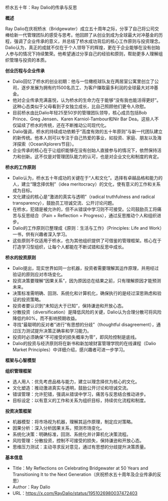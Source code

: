 桥水五十年：Ray Dalio的传承与反思

  

**概述**

  

Ray Dalio在庆祝桥水（Bridgewater）成立五十周年之际，分享了自己将公司交棒给新一代管理团队的感受与思考。他回顾了从创业到成为全球最大对冲基金的历程，强调了企业传承的意义，并总结了桥水成功背后的核心工作原则与投资理念。Dalio认为，真正的成就不仅在于个人领导下的辉煌，更在于企业能够在没有创始人参与的情况下持续繁荣。他希望通过分享自己的经验和原则，帮助更多人理解组织管理与投资的本质。

  

**创业历程与企业传承**

- Dalio回忆了桥水的创业初期：他与一位橄榄球队友在两居室公寓里创立了公司，逐步发展为拥有约1500名员工、为客户赚取最多利润的全球最大对冲基金。
- 他对企业传承充满喜悦，认为桥水的生命力在于能够“没有我也能活得更好”。这种心态类似于父母看到子女独立成长，比自己照顾他们更令人欣慰。
- 目前桥水由比Dalio年轻25至50岁的管理团队领导，核心成员包括Bob Prince、Greg Jensen、Karen Karniol-Tambour和Nir Bar Dea。这些人不仅延续了桥水的传统，还在不断推动公司现代化。
- Dalio强调，桥水的持续成功依赖于“高度有效的五十年原则”与新一代团队建立的新传统。他本人则可以专注于自己热爱的事业，如投资、家庭、朋友以及海洋探索（OceanXplorers节目）。
- 企业传承的核心在于让组织能够在没有创始人直接参与的情况下，依然保持活力和创新。这不仅是对管理团队能力的认可，也是对企业文化和制度的肯定。

  

**桥水的工作原则**

- Dalio认为，桥水五十年成功的关键在于“人和文化”。选择有卓越品格和能力的人，建立“理念择优制”（idea meritocracy）的文化，使有意义的工作和关系成为目标。
- 文化建设的核心是“激进的真实与透明”（radical truthfulness and radical transparency），鼓励员工坦诚交流、公开讨论问题。
- 在桥水，犯错是被允许的，但不从错误中学习则不可接受。公司鼓励员工将痛苦与反思结合（Pain + Reflection = Progress），通过反思推动个人和组织进步。
- Dalio的工作原则已整理成《原则：生活与工作》（Principles: Life and Work）一书，供有兴趣者深入学习。
- 这些原则不仅适用于桥水，也为其他组织提供了可借鉴的管理框架。核心在于打造学习型组织，让每个人都能在不断试错和反思中成长。

  

**桥水的投资原则**

- Dalio提出，现实世界如同一台机器，投资者需要理解其运作原理，并用经过验证的原则应对市场变化。
- 投资决策要理解“因果关系”，因为原因总在结果之前，只有理解原因才能预测未来。
- 决策标准需明确、回测、系统化和计算机化，确保执行的是经过深思熟虑和验证的投资策略。
- 投资者要认识到“未知远大于已知”，保持谦逊和开放心态。
- 分散投资（diversification）是降低风险的关键，Dalio认为合理分散可将风险降低约80%，而不影响预期收益。
- 寻找“最聪明的反对者”进行“有思想的分歧”（thoughtful disagreement），通过压力测试提升决策正确率和学习能力。
- 投资时必须确保“不可接受的损失概率为零”，即风险控制是底线。
- Dalio的投资与经济原则将在新书和新加坡财富管理学院的在线课程（Dalio Market Principles）中详细介绍，感兴趣者可进一步学习。

  

**框架与心智模型**

  

**组织管理框架**

- 选人用人：优先考虑品格与能力，建立以理念择优为核心的文化。
- 文化塑造：推动激进真实与透明，鼓励公开讨论和坦诚交流。
- 错误管理：允许犯错，强调从错误中学习，痛苦与反思结合推动进步。
- 目标设定：以有意义的工作和关系为组织目标，持续优化流程和制度。

  

**投资决策框架**

- 机器模型：将市场视为机器，理解其运作原理，制定应对策略。
- 因果分析：深入分析因果关系，预测市场变化。
- 系统化决策：明确标准，回测、系统化并计算机化决策流程。
- 风险管理：分散投资，控制不可接受的损失，保持谦逊和开放心态。
- 思维压力测试：主动寻求反对意见，通过有思想的分歧提升决策质量。

  

**基本信息**

- Title：My Reflections on Celebrating Bridgewater at 50 Years and Transitioning It to the Next Generation（庆祝桥水五十周年及企业传承的反思）
- Author：Ray Dalio
- URL：https://x.com/RayDalio/status/1951026980037472403